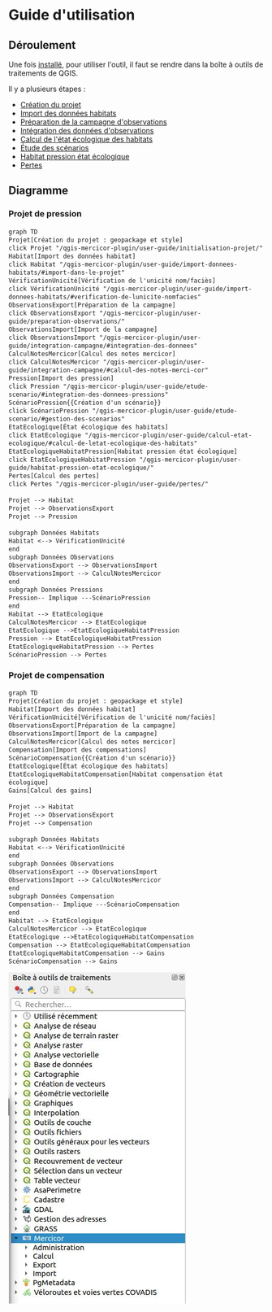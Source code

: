 # Guide d'utilisation

## Déroulement

Une fois [installé](./installation.md), pour utiliser l'outil, il faut se rendre dans la boîte à outils de traitements de QGIS.

Il y a plusieurs étapes : 

* [Création du projet](./initialisation-projet.md)
* [Import des données habitats](./import-donnees-habitats.md)
* [Préparation de la campagne d'observations](./preparation-observations.md)
* [Intégration des données d'observations](./integration-campagne.md)
* [Calcul de l'état écologique des habitats](./calcul-etat-ecologique.md)
* [Étude des scénarios](./etude-scenario.md)
* [Habitat pression état écologique](./habitat-pression-etat-ecologique.md)
* [Pertes](./pertes.md)

## Diagramme

### Projet de pression

```mermaid
graph TD
Projet[Création du projet : geopackage et style]
click Projet "/qgis-mercicor-plugin/user-guide/initialisation-projet/"
Habitat[Import des données habitat]
click Habitat "/qgis-mercicor-plugin/user-guide/import-donnees-habitats/#import-dans-le-projet"
VérificationUnicité[Vérification de l'unicité nom/faciès]
click VérificationUnicité "/qgis-mercicor-plugin/user-guide/import-donnees-habitats/#verification-de-lunicite-nomfacies"
ObservationsExport[Préparation de la campagne]
click ObservationsExport "/qgis-mercicor-plugin/user-guide/preparation-observations/"
ObservationsImport[Import de la campagne]
click ObservationsImport "/qgis-mercicor-plugin/user-guide/integration-campagne/#integration-des-donnees"
CalculNotesMercicor[Calcul des notes mercicor]
click CalculNotesMercicor "/qgis-mercicor-plugin/user-guide/integration-campagne/#calcul-des-notes-merci-cor"
Pression[Import des pression]
click Pression "/qgis-mercicor-plugin/user-guide/etude-scenario/#integration-des-donnees-pressions"
ScénarioPression{{Création d'un scénario}}
click ScénarioPression "/qgis-mercicor-plugin/user-guide/etude-scenario/#gestion-des-scenarios"
EtatEcologique[État écologique des habitats]
click EtatEcologique "/qgis-mercicor-plugin/user-guide/calcul-etat-ecologique/#calcul-de-letat-ecologique-des-habitats"
EtatEcologiqueHabitatPression[Habitat pression état écologique]
click EtatEcologiqueHabitatPression "/qgis-mercicor-plugin/user-guide/habitat-pression-etat-ecologique/"
Pertes[Calcul des pertes]
click Pertes "/qgis-mercicor-plugin/user-guide/pertes/"

Projet --> Habitat
Projet --> ObservationsExport
Projet --> Pression

subgraph Données Habitats
Habitat <--> VérificationUnicité
end
subgraph Données Observations
ObservationsExport --> ObservationsImport
ObservationsImport --> CalculNotesMercicor
end
subgraph Données Pressions
Pression-- Implique ---ScénarioPression
end
Habitat --> EtatEcologique
CalculNotesMercicor --> EtatEcologique
EtatEcologique -->EtatEcologiqueHabitatPression
Pression --> EtatEcologiqueHabitatPression
EtatEcologiqueHabitatPression --> Pertes
ScénarioPression --> Pertes
```

### Projet de compensation

```mermaid
graph TD
Projet[Création du projet : geopackage et style]
Habitat[Import des données habitat]
VérificationUnicité[Vérification de l'unicité nom/faciès]
ObservationsExport[Préparation de la campagne]
ObservationsImport[Import de la campagne]
CalculNotesMercicor[Calcul des notes mercicor]
Compensation[Import des compensations]
ScénarioCompensation{{Création d'un scénario}}
EtatEcologique[État écologique des habitats]
EtatEcologiqueHabitatCompensation[Habitat compensation état écologique]
Gains[Calcul des gains]

Projet --> Habitat
Projet --> ObservationsExport
Projet --> Compensation

subgraph Données Habitats
Habitat <--> VérificationUnicité
end
subgraph Données Observations
ObservationsExport --> ObservationsImport
ObservationsImport --> CalculNotesMercicor
end
subgraph Données Compensation
Compensation-- Implique ---ScénarioCompensation
end
Habitat --> EtatEcologique
CalculNotesMercicor --> EtatEcologique
EtatEcologique -->EtatEcologiqueHabitatCompensation
Compensation --> EtatEcologiqueHabitatCompensation
EtatEcologiqueHabitatCompensation --> Gains
ScénarioCompensation --> Gains
```

![create_gpkg](media/mercicor-barre_outils.jpg)
